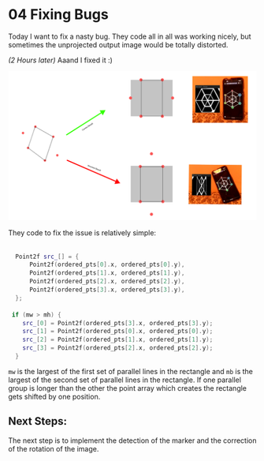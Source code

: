 # 04 Fixing Bugs


Today I want to fix a nasty bug. They code all in all was working nicely, but sometimes the unprojected output image would be totally distorted.

_(2 Hours later)_ Aaand I fixed it :)

![](./BugtoFix.svg)

They code to fix the issue is relatively simple:

```c++

  Point2f src_[] = {
      Point2f(ordered_pts[0].x, ordered_pts[0].y),
      Point2f(ordered_pts[1].x, ordered_pts[1].y),
      Point2f(ordered_pts[2].x, ordered_pts[2].y),
      Point2f(ordered_pts[3].x, ordered_pts[3].y),
  };

 if (mw > mh) {
    src_[0] = Point2f(ordered_pts[3].x, ordered_pts[3].y);
    src_[1] = Point2f(ordered_pts[0].x, ordered_pts[0].y);
    src_[2] = Point2f(ordered_pts[1].x, ordered_pts[1].y);
    src_[3] = Point2f(ordered_pts[2].x, ordered_pts[2].y);
  }
```

`mw` is the largest of the first set of parallel lines in the rectangle and `mb` is the largest of the second set of parallel lines in the rectangle. If one parallel group is longer than the other the point array which creates the rectangle gets shifted by one position.

## Next Steps:

The next step is to implement the detection of the marker and the correction of the rotation of the image.
